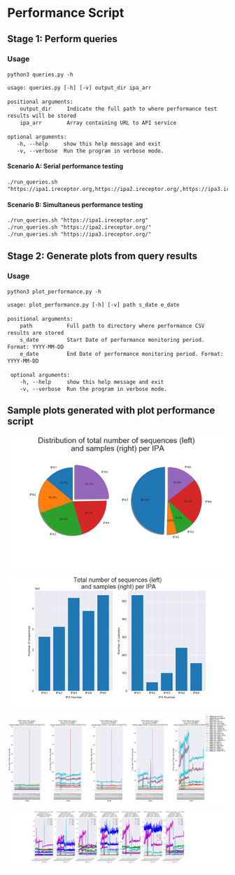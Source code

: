 # Performance Script

## Stage 1: Perform queries

### Usage

`
python3 queries.py -h
`

    usage: queries.py [-h] [-v] output_dir ipa_arr
    
    positional arguments:
        output_dir     Indicate the full path to where performance test results will be stored
        ipa_arr        Array containing URL to API service

    optional arguments:
       -h, --help     show this help message and exit
       -v, --verbose  Run the program in verbose mode.
       
#### Scenario A: Serial performance testing

    ./run_queries.sh "https://ipa1.ireceptor.org,https://ipa2.ireceptor.org/,https://ipa3.ireceptor.org/"

#### Scenario B: Simultaneus performance testing
    ./run_queries.sh "https://ipa1.ireceptor.org"
    ./run_queries.sh "https://ipa2.ireceptor.org/"
    ./run_queries.sh "https://ipa3.ireceptor.org/"

## Stage 2: Generate plots from query results 

### Usage

`
python3 plot_performance.py -h
`

    usage: plot_performance.py [-h] [-v] path s_date e_date
      
    positional arguments:
        path           Full path to directory where performance CSV results are stored
        s_date         Start Date of performance monitoring period. Format: YYYY-MM-DD
        e_date         End Date of performance monitoring period. Format: YYYY-MM-DD
      
     optional arguments:
        -h, --help     show this help message and exit
        -v, --verbose  Run the program in verbose mode.

## Sample plots generated with plot performance script

![Pie](./SamplePlots/TotalSequenceSampleDistributionALLIPAS.png)

![Bar](./SamplePlots/TotalSequenceSamplesALLIPAS.png)

![AllQ](./SamplePlots/QueryTimesAllQueriesallqueries2019110520191205.png)

![AllIPA](./SamplePlots/QueryTimesSelectedQueriesALLIPASOnePlot2019110520191205.png)
